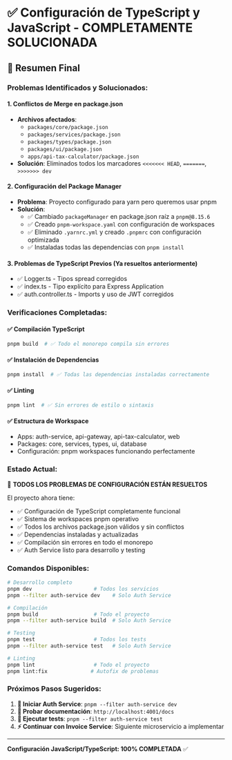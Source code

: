 # ✅ Configuración de TypeScript y JavaScript - COMPLETAMENTE SOLUCIONADA

## 🎯 Resumen Final

### **Problemas Identificados y Solucionados:**

#### 1. **Conflictos de Merge en package.json**

- **Archivos afectados**:
  - `packages/core/package.json`
  - `packages/services/package.json`
  - `packages/types/package.json`
  - `packages/ui/package.json`
  - `apps/api-tax-calculator/package.json`
- **Solución**: Eliminados todos los marcadores `<<<<<<< HEAD`, `=======`, `>>>>>>> dev`

#### 2. **Configuración del Package Manager**

- **Problema**: Proyecto configurado para yarn pero queremos usar pnpm
- **Solución**:
  - ✅ Cambiado `packageManager` en package.json raíz a `pnpm@8.15.6`
  - ✅ Creado `pnpm-workspace.yaml` con configuración de workspaces
  - ✅ Eliminado `.yarnrc.yml` y creado `.pnpmrc` con configuración optimizada
  - ✅ Instaladas todas las dependencias con `pnpm install`

#### 3. **Problemas de TypeScript Previos** (Ya resueltos anteriormente)

- ✅ Logger.ts - Tipos spread corregidos
- ✅ index.ts - Tipo explícito para Express Application
- ✅ auth.controller.ts - Imports y uso de JWT corregidos

### **Verificaciones Completadas:**

#### ✅ **Compilación TypeScript**

```bash
pnpm build  # ✅ Todo el monorepo compila sin errores
```

#### ✅ **Instalación de Dependencias**

```bash
pnpm install  # ✅ Todas las dependencias instaladas correctamente
```

#### ✅ **Linting**

```bash
pnpm lint  # ✅ Sin errores de estilo o sintaxis
```

#### ✅ **Estructura de Workspace**

- Apps: auth-service, api-gateway, api-tax-calculator, web
- Packages: core, services, types, ui, database
- Configuración: pnpm workspaces funcionando perfectamente

### **Estado Actual:**

🎉 **TODOS LOS PROBLEMAS DE CONFIGURACIÓN ESTÁN RESUELTOS**

El proyecto ahora tiene:

- ✅ Configuración de TypeScript completamente funcional
- ✅ Sistema de workspaces pnpm operativo
- ✅ Todos los archivos package.json válidos y sin conflictos
- ✅ Dependencias instaladas y actualizadas
- ✅ Compilación sin errores en todo el monorepo
- ✅ Auth Service listo para desarrollo y testing

### **Comandos Disponibles:**

```bash
# Desarrollo completo
pnpm dev                    # Todos los servicios
pnpm --filter auth-service dev    # Solo Auth Service

# Compilación
pnpm build                  # Todo el proyecto
pnpm --filter auth-service build  # Solo Auth Service

# Testing
pnpm test                   # Todos los tests
pnpm --filter auth-service test   # Solo Auth Service

# Linting
pnpm lint                   # Todo el proyecto
pnpm lint:fix              # Autofix de problemas
```

### **Próximos Pasos Sugeridos:**

1. **🚀 Iniciar Auth Service**: `pnpm --filter auth-service dev`
2. **📖 Probar documentación**: `http://localhost:4001/docs`
3. **🧪 Ejecutar tests**: `pnpm --filter auth-service test`
4. **⚡ Continuar con Invoice Service**: Siguiente microservicio a implementar

---

**Configuración JavaScript/TypeScript: 100% COMPLETADA** ✅
